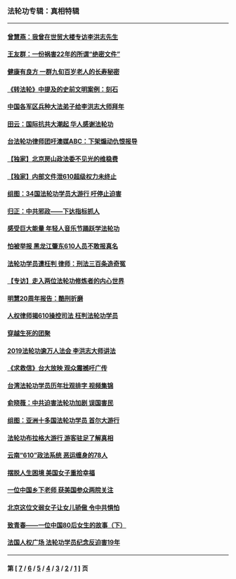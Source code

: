 ### 法轮功专辑：真相特辑
---
#### [曾慧燕：我曾在世贸大楼专访李洪志先生](../../pages/nf4389/n12898729.md?07110430) 
#### [王友群：一份祸害22年的所谓“绝密文件”](../../pages/nf4389/n12871750.md?07110430) 
#### [健康有良方 一群九旬百岁老人的长寿秘密](../../pages/nf4389/n12847475.md?07110430) 
#### [《转法轮》中提及的史前文明案例：刻石](../../pages/nf4389/n12758577.md?07110430) 
#### [中国各军区兵种大法弟子给李洪志大师拜年](../../pages/nf4389/n12750047.md?07110430) 
#### [田云：国际抗共大潮起 华人感谢法轮功](../../pages/nf4389/n12357708.md?07110430) 
#### [台法轮功律师团吁澳媒ABC：下架煽动仇恨报导](../../pages/nf4389/n12279917.md?07110430) 
#### [【独家】北京房山政法委不见光的维稳费](../../pages/nf4389/n12031979.md?07110430) 
#### [【独家】内部文件泄610超级权力未终止](../../pages/nf4389/n12023895.md?07110430) 
#### [组图：34国法轮功学员大游行 吁停止迫害](../../pages/nf4389/n11492658.md?07110430) 
#### [归正：中共邪政——下达指标抓人](../../pages/nf4389/n11474770.md?07110430) 
#### [感受巨大能量 年轻人音乐节踊跃学法轮功](../../pages/nf4389/n11441981.md?07110430) 
#### [怕被举报 黑龙江肇东610人员不敢报真名](../../pages/nf4389/n11436499.md?07110430) 
#### [法轮功学员遭枉判 律师：刑法三百条造奇冤](../../pages/nf4389/n11433943.md?07110430) 
#### [【专访】走入两位法轮功修炼者的内心世界](../../pages/nf4389/n11415623.md?07110430) 
#### [明慧20周年报告：酷刑折磨](../../pages/nf4389/n11387954.md?07110430) 
#### [人权律师揭610操控司法 枉判法轮功学员](../../pages/nf4389/n11313370.md?07110430) 
#### [穿越生死的团聚](../../pages/nf4389/n11258922.md?07110430) 
#### [2019法轮功逾万人法会 李洪志大师讲法](../../pages/nf4389/n11265303.md?07110430) 
#### [《求救信》台大放映 观众震撼吁广传](../../pages/nf4389/n10922251.md?07110430) 
#### [台湾法轮功学员历年壮观排字 视频集锦](../../pages/nf4389/n10878789.md?07110430) 
#### [俞晓薇：中共迫害法轮功加剧 误国害民](../../pages/nf4389/n10859260.md?07110430) 
#### [组图：亚洲十多国法轮功学员 首尔大游行](../../pages/nf4389/n10781149.md?07110430) 
#### [法轮功布拉格大游行 游客驻足了解真相](../../pages/nf4389/n10749360.md?07110430) 
#### [云南“610”政法系统 恶运缠身的78人](../../pages/nf4389/n10747534.md?07110430) 
#### [摆脱人生困境 美国女子重拾幸福](../../pages/nf4389/n10688678.md?07110430) 
#### [一位中国乡下老师 获美国参众两院关注](../../pages/nf4389/n10683927.md?07110430) 
#### [北京这位文弱女子让女儿骄傲 令中共惧怕](../../pages/nf4389/n10668341.md?07110430) 
#### [致青春——一位中国80后女生的故事（下）](../../pages/nf4389/n10642721.md?07110430) 
#### [法国人权广场 法轮功学员纪念反迫害19年](../../pages/nf4389/n10586601.md?07110430) 

---
#### 第 [ [7](./7.md?07110430) / [6](./6.md?07110430) / [5](./5.md?07110430) / [4](./4.md?07110430) / [3](./3.md?07110430) / [2](./2.md?07110430) / [1](./1.md?07110430) ] 页
